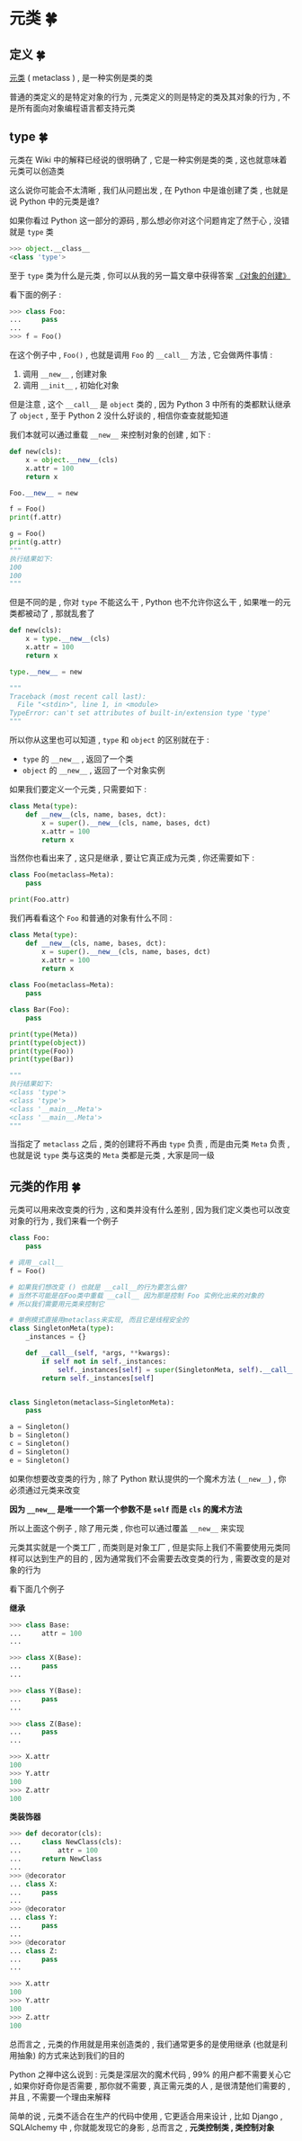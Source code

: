 # 元类  🍀

## 定义  🍀

[元类](https://zh.wikipedia.org/wiki/%E5%85%83%E7%B1%BB) ( metaclass ) , 是一种实例是类的类 

普通的类定义的是特定对象的行为 , 元类定义的则是特定的类及其对象的行为 , 不是所有面向对象编程语言都支持元类

## type  🍀

元类在 Wiki 中的解释已经说的很明确了 , 它是一种实例是类的类 , 这也就意味着元类可以创造类

这么说你可能会不太清晰 , 我们从问题出发 , 在 Python 中是谁创建了类 , 也就是说 Python 中的元类是谁?

如果你看过 Python 这一部分的源码 , 那么想必你对这个问题肯定了然于心 , 没错就是 `type` 类

```python
>>> object.__class__
<class 'type'>
```

至于 `type` 类为什么是元类 , 你可以从我的另一篇文章中获得答案 [《对象的创建》](<https://lyonyang.github.io/blogs/01-Python/09-In-Depth/02-Python%E4%B9%8B%E8%B7%AF%20-%20%E5%AF%B9%E8%B1%A1%E7%9A%84%E5%88%9B%E5%BB%BA.html>) 

看下面的例子 : 

```python
>>> class Foo:
...     pass
...
>>> f = Foo()
```

在这个例子中 , `Foo()` , 也就是调用 `Foo` 的 `__call__` 方法 , 它会做两件事情 : 

1. 调用 `__new__` , 创建对象
2. 调用 `__init__` , 初始化对象

但是注意 , 这个 `__call__` 是 `object` 类的 , 因为 Python 3 中所有的类都默认继承了 `object` , 至于 Python 2 没什么好谈的 , 相信你查查就能知道

我们本就可以通过重载 `__new__` 来控制对象的创建 , 如下 : 

```python
def new(cls):
    x = object.__new__(cls)
    x.attr = 100
    return x

Foo.__new__ = new

f = Foo()
print(f.attr)

g = Foo()
print(g.attr)
"""
执行结果如下: 
100
100
"""
```

但是不同的是 , 你对 `type` 不能这么干 , Python 也不允许你这么干 , 如果唯一的元类都被动了 , 那就乱套了

```python
def new(cls):
    x = type.__new__(cls)
    x.attr = 100
    return x

type.__new__ = new

"""
Traceback (most recent call last):
  File "<stdin>", line 1, in <module>
TypeError: can't set attributes of built-in/extension type 'type'
"""
```

所以你从这里也可以知道 , `type` 和 `object` 的区别就在于 : 

- `type` 的 `__new__` , 返回了一个类
- `object` 的 `__new__` , 返回了一个对象实例

如果我们要定义一个元类 , 只需要如下 : 

```python
class Meta(type):
    def __new__(cls, name, bases, dct):
        x = super().__new__(cls, name, bases, dct)
        x.attr = 100
        return x
```

当然你也看出来了 , 这只是继承 , 要让它真正成为元类 , 你还需要如下 :

```python
class Foo(metaclass=Meta):
    pass

print(Foo.attr)
```

我们再看看这个 `Foo` 和普通的对象有什么不同 : 

```python
class Meta(type):
    def __new__(cls, name, bases, dct):
        x = super().__new__(cls, name, bases, dct)
        x.attr = 100
        return x
    
class Foo(metaclass=Meta):
    pass

class Bar(Foo):
    pass

print(type(Meta))
print(type(object))
print(type(Foo))
print(type(Bar))

"""
执行结果如下:
<class 'type'>
<class 'type'>
<class '__main__.Meta'>
<class '__main__.Meta'>
"""
```

当指定了 `metaclass` 之后 , 类的创建将不再由 `type` 负责 , 而是由元类 `Meta` 负责 , 也就是说 `type` 类与这类的 `Meta` 类都是元类 , 大家是同一级

## 元类的作用  🍀

元类可以用来改变类的行为 , 这和类并没有什么差别 , 因为我们定义类也可以改变对象的行为 , 我们来看一个例子

```python
class Foo:
    pass

# 调用__call__
f = Foo()

# 如果我们想改变 () 也就是 __call__的行为要怎么做?
# 当然不可能是在Foo类中重载 __call__ 因为那是控制 Foo 实例化出来的对象的
# 所以我们需要用元类来控制它

# 单例模式直接用metaclass来实现, 而且它是线程安全的
class SingletonMeta(type):
    _instances = {}

    def __call__(self, *args, **kwargs):
        if self not in self._instances:
            self._instances[self] = super(SingletonMeta, self).__call__(*args, **kwargs)
        return self._instances[self]


class Singleton(metaclass=SingletonMeta):
    pass

a = Singleton()
b = Singleton()
c = Singleton()
d = Singleton()
e = Singleton()
```

如果你想要改变类的行为 , 除了 Python 默认提供的一个魔术方法 (`__new__`) , 你必须通过元类来改变

**因为 `__new__` 是唯一一个第一个参数不是 `self` 而是 `cls` 的魔术方法**

所以上面这个例子 , 除了用元类 , 你也可以通过覆盖 `__new__` 来实现  

元类其实就是一个类工厂 , 而类则是对象工厂 , 但是实际上我们不需要使用元类同样可以达到生产的目的 , 因为通常我们不会需要去改变类的行为 , 需要改变的是对象的行为

看下面几个例子

**继承**

```python
>>> class Base:
...     attr = 100
...

>>> class X(Base):
...     pass
...

>>> class Y(Base):
...     pass
...

>>> class Z(Base):
...     pass
...

>>> X.attr
100
>>> Y.attr
100
>>> Z.attr
100
```

**类装饰器**

```python
>>> def decorator(cls):
...     class NewClass(cls):
...         attr = 100
...     return NewClass
...
>>> @decorator
... class X:
...     pass
...
>>> @decorator
... class Y:
...     pass
...
>>> @decorator
... class Z:
...     pass
...

>>> X.attr
100
>>> Y.attr
100
>>> Z.attr
100
```

总而言之 , 元类的作用就是用来创造类的 , 我们通常更多的是使用继承 (也就是利用抽象) 的方式来达到我们的目的

Python 之禅中这么说到 : 元类是深层次的魔术代码 , 99% 的用户都不需要关心它 , 如果你好奇你是否需要 , 那你就不需要 , 真正需元类的人 , 是很清楚他们需要的 , 并且 , 不需要一个理由来解释

简单的说 , 元类不适合在生产的代码中使用 , 它更适合用来设计 , 比如 Django , SQLAlchemy 中 , 你就能发现它的身影 , 总而言之 , **元类控制类 , 类控制对象**

